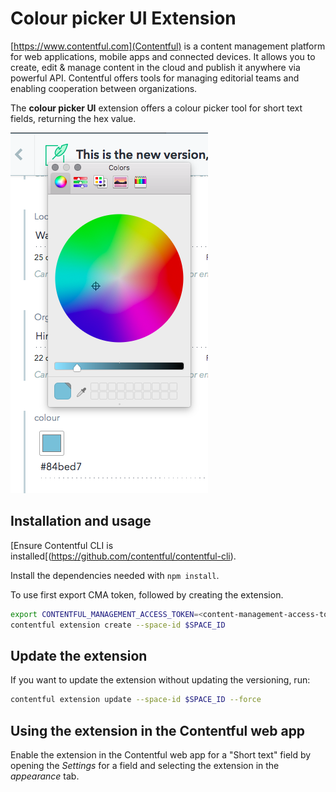 # Colour picker UI Extension

[https://www.contentful.com](Contentful) is a content management platform for web applications, mobile apps and connected devices. It allows you to create, edit & manage content in the cloud and publish it anywhere via powerful API. Contentful offers tools for managing editorial teams and enabling cooperation between organizations.

The **colour picker UI** extension offers a colour picker tool for short text fields, returning the hex value.

![Colour Picker UI Extension](./sample.png "Colour Picker")

## Installation and usage
[Ensure Contentful CLI is installed[(https://github.com/contentful/contentful-cli).

Install the dependencies needed with `npm install`.

To use first export CMA token, followed by creating the extension.

```bash
export CONTENTFUL_MANAGEMENT_ACCESS_TOKEN=<content-management-access-token>
contentful extension create --space-id $SPACE_ID
```

## Update the extension

If you want to update the extension without updating the versioning, run:

```bash
contentful extension update --space-id $SPACE_ID --force
```

## Using the extension in the Contentful web app

Enable the extension in the Contentful web app for a "Short text" field by opening the _Settings_ for a field and selecting the extension in the _appearance_ tab.
